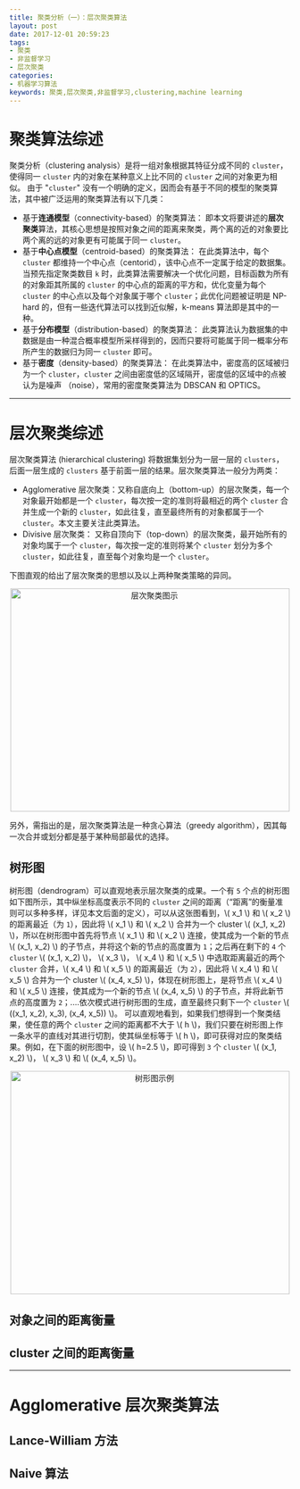 ```yaml
---
title: 聚类分析（一）：层次聚类算法
layout: post
date: 2017-12-01 20:59:23
tags:
- 聚类
- 非监督学习
- 层次聚类
categories:
- 机器学习算法
keywords: 聚类,层次聚类,非监督学习,clustering,machine learning
---
```


# 聚类算法综述 #
聚类分析（clustering analysis）是将一组对象根据其特征分成不同的 `cluster`，使得同一 `cluster` 内的对象在某种意义上比不同的 `cluster` 之间的对象更为相似。
由于 "`cluster`" 没有一个明确的定义，因而会有基于不同的模型的聚类算法，其中被广泛运用的聚类算法有以下几类：
- 基于**连通模型**（connectivity-based）的聚类算法： 即本文将要讲述的**层次聚类**算法，其核心思想是按照对象之间的距离来聚类，两个离的近的对象要比两个离的远的对象更有可能属于同一 `cluster`。
- 基于**中心点模型**（centroid-based）的聚类算法： 在此类算法中，每个 `cluster` 都维持一个中心点（centorid），该中心点不一定属于给定的数据集。当预先指定聚类数目 `k` 时，此类算法需要解决一个优化问题，目标函数为所有的对象距其所属的 `cluster` 的中心点的距离的平方和，优化变量为每个 `cluster` 的中心点以及每个对象属于哪个 `cluster`；此优化问题被证明是 NP-hard 的，但有一些迭代算法可以找到近似解，k-means 算法即是其中的一种。
- 基于**分布模型**（distribution-based）的聚类算法： 此类算法认为数据集的中数据是由一种混合概率模型所采样得到的，因而只要将可能属于同一概率分布所产生的数据归为同一 `cluster` 即可。
- 基于**密度**（density-based）的聚类算法： 在此类算法中，密度高的区域被归为一个 `cluster`，`cluster` 之间由密度低的区域隔开，密度低的区域中的点被认为是噪声 （noise），常用的密度聚类算法为 DBSCAN 和 OPTICS。

------------
# 层次聚类综述 #
层次聚类算法 (hierarchical clustering) 将数据集划分为一层一层的 `clusters`，后面一层生成的 `clusters` 基于前面一层的结果。层次聚类算法一般分为两类：
- Agglomerative 层次聚类：又称自底向上（bottom-up）的层次聚类，每一个对象最开始都是一个 `cluster`，每次按一定的准则将最相近的两个 `cluster` 合并生成一个新的 `cluster`，如此往复，直至最终所有的对象都属于一个 `cluster`。本文主要关注此类算法。
- Divisive 层次聚类： 又称自顶向下（top-down）的层次聚类，最开始所有的对象均属于一个 `cluster`，每次按一定的准则将某个 `cluster` 划分为多个 `cluster`，如此往复，直至每个对象均是一个 `cluster`。

下图直观的给出了层次聚类的思想以及以上两种聚类策略的异同。
<div align = center>
<img src="https://i.imgur.com/hiVWi9R.png" width = "500" height = "400" alt = "层次聚类图示" align = center />
</div>

另外，需指出的是，层次聚类算法是一种贪心算法（greedy algorithm），因其每一次合并或划分都是基于某种局部最优的选择。

## 树形图 ##
树形图（dendrogram）可以直观地表示层次聚类的成果。一个有 `5` 个点的树形图如下图所示，其中纵坐标高度表示不同的 `cluster` 之间的距离（“距离”的衡量准则可以多种多样，详见本文后面的定义），可以从这张图看到，\\( x\_1 \\) 和 \\( x\_2 \\) 的距离最近（为 `1`），因此将 \\( x\_1 \\) 和 \\( x\_2 \\) 合并为一个 cluster \\( (x\_1, x\_2) \\)，所以在树形图中首先将节点 \\( x\_1 \\) 和 \\( x\_2 \\) 连接，使其成为一个新的节点  \\( (x\_1, x\_2) \\) 的子节点，并将这个新的节点的高度置为 `1`；之后再在剩下的 `4` 个 `cluster` \\( (x\_1, x\_2) \\)， \\( x\_3 \\)， \\( x\_4 \\) 和 \\( x\_5 \\) 中选取距离最近的两个 `cluster` 合并，\\( x\_4 \\) 和 \\( x\_5 \\) 的距离最近（为 `2`），因此将 \\( x\_4 \\) 和 \\( x\_5 \\) 合并为一个 cluster \\( (x\_4, x\_5) \\)，体现在树形图上，是将节点 \\( x\_4 \\) 和 \\( x\_5 \\) 连接，使其成为一个新的节点 \\( (x\_4, x\_5) \\) 的子节点，并将此新节点的高度置为 `2`；....依次模式进行树形图的生成，直至最终只剩下一个 `cluster` \\( ((x\_1, x\_2), x\_3), (x\_4, x\_5)) \\)。
可以直观地看到，如果我们想得到一个聚类结果，使任意的两个 `cluster` 之间的距离都不大于 \\( h \\)，我们只要在树形图上作一条水平的直线对其进行切割，使其纵坐标等于 \\( h \\)，即可获得对应的聚类结果。例如，在下面的树形图中，设 \\( h=2.5 \\)，即可得到 `3` 个 `cluster` \\( (x\_1, x\_2) \\)， \\( x\_3 \\) 和 \\( (x\_4, x\_5) \\)。
<div align = center>
<img src="https://i.imgur.com/Ag5A0Io.png" width = "500" height = "400" alt = "树形图示例" align = center />
</div>

## 对象之间的距离衡量 ##

## cluster 之间的距离衡量 ##

------------
# Agglomerative 层次聚类算法 #

## Lance-William 方法 ##


## Naive 算法 ##




